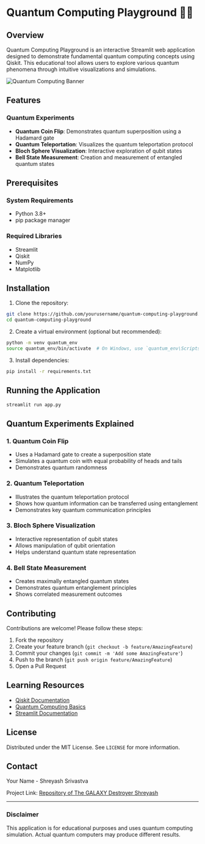 # Quantum Computing Playground 🔬🔮

## Overview

Quantum Computing Playground is an interactive Streamlit web application designed to demonstrate fundamental quantum computing concepts using Qiskit. This educational tool allows users to explore various quantum phenomena through intuitive visualizations and simulations.

![Quantum Computing Banner]([https://via.placeholder.com/800x300.png?text=Quantum+Computing+Playground](https://www.google.com/imgres?q=ibm%20quantum%20computing&imgurl=https%3A%2F%2Fwww.japan.go.jp%2Fkizuna%2F_src%2F8001094%2F100000_qubit_quantum_computer_01.jpg%3Fv%3D1731983024945&imgrefurl=https%3A%2F%2Fwww.japan.go.jp%2Fkizuna%2F2024%2F03%2F100000_qubit_quantum_computer.html&docid=mQcIgvx1ryvD2M&tbnid=DqLu2ME8p3uHPM&vet=12ahUKEwin2OXXu4OKAxXWs1YBHVHLHo4QM3oECHkQAA..i&w=960&h=1439&hcb=2&ved=2ahUKEwin2OXXu4OKAxXWs1YBHVHLHo4QM3oECHkQAA))

## Features

### Quantum Experiments
- **Quantum Coin Flip**: Demonstrates quantum superposition using a Hadamard gate
- **Quantum Teleportation**: Visualizes the quantum teleportation protocol
- **Bloch Sphere Visualization**: Interactive exploration of qubit states
- **Bell State Measurement**: Creation and measurement of entangled quantum states

## Prerequisites

### System Requirements
- Python 3.8+
- pip package manager

### Required Libraries
- Streamlit
- Qiskit
- NumPy
- Matplotlib

## Installation

1. Clone the repository:
```bash
git clone https://github.com/yourusername/quantum-computing-playground.git
cd quantum-computing-playground
```

2. Create a virtual environment (optional but recommended):
```bash
python -m venv quantum_env
source quantum_env/bin/activate  # On Windows, use `quantum_env\Scripts\activate`
```

3. Install dependencies:
```bash
pip install -r requirements.txt
```

## Running the Application

```bash
streamlit run app.py
```

## Quantum Experiments Explained

### 1. Quantum Coin Flip
- Uses a Hadamard gate to create a superposition state
- Simulates a quantum coin with equal probability of heads and tails
- Demonstrates quantum randomness

### 2. Quantum Teleportation
- Illustrates the quantum teleportation protocol
- Shows how quantum information can be transferred using entanglement
- Demonstrates key quantum communication principles

### 3. Bloch Sphere Visualization
- Interactive representation of qubit states
- Allows manipulation of qubit orientation
- Helps understand quantum state representation

### 4. Bell State Measurement
- Creates maximally entangled quantum states
- Demonstrates quantum entanglement principles
- Shows correlated measurement outcomes

## Contributing

Contributions are welcome! Please follow these steps:

1. Fork the repository
2. Create your feature branch (`git checkout -b feature/AmazingFeature`)
3. Commit your changes (`git commit -m 'Add some AmazingFeature'`)
4. Push to the branch (`git push origin feature/AmazingFeature`)
5. Open a Pull Request

## Learning Resources

- [Qiskit Documentation](https://qiskit.org/documentation/)
- [Quantum Computing Basics](https://www.ibm.com/quantum-computing/learn/what-is-quantum-computing/)
- [Streamlit Documentation](https://docs.streamlit.io/)

## License

Distributed under the MIT License. See `LICENSE` for more information.

## Contact

Your Name - Shreyash Srivastva

Project Link: [Repository of The GALAXY Destroyer Shreyash](https://github.com/shreyazh/Quant-Comp-Project.git)

---

### Disclaimer
This application is for educational purposes and uses quantum computing simulation. Actual quantum computers may produce different results.
